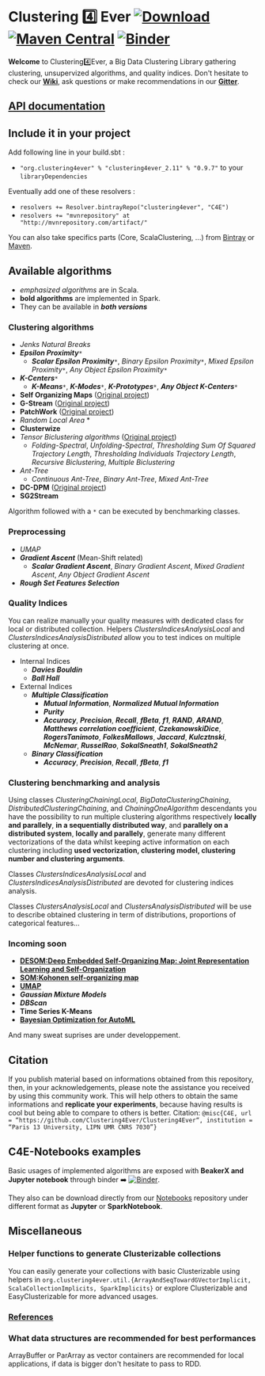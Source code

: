 # Clustering :four: Ever  [ ![Download](https://api.bintray.com/packages/clustering4ever/C4E/clustering4ever/images/download.svg) ](https://bintray.com/clustering4ever/C4E/clustering4ever/_latestVersion) [![Maven Central](https://img.shields.io/maven-central/v/org.clustering4ever/clustering4ever_2.11.svg?label=Maven%20Central)](https://search.maven.org/search?q=g:%22org.clustering4ever%22%20AND%20a:%22clustering4ever_2.11%22) [![Binder](https://mybinder.org/badge_logo.svg)](https://mybinder.org/v2/gh/Clustering4Ever/Notebooks/master)


**Welcome** to Clustering:four:Ever, a Big Data Clustering Library gathering clustering, unsupervized algorithms, and quality indices. Don't hesitate to check our **[Wiki](https://github.com/Clustering4Ever/Clustering4Ever/wiki)**, ask questions or make recommendations in our **[Gitter](https://gitter.im/Clustering4Ever/Lobby)**.

## [API documentation](http://www.clustering4ever.org/API%20Documentation/)

## Include it in your project

Add following line in your build.sbt :

  * `"org.clustering4ever" % "clustering4ever_2.11" % "0.9.7"` to your `libraryDependencies`

Eventually add one of these resolvers :

  * `resolvers += Resolver.bintrayRepo("clustering4ever", "C4E")`
  * `resolvers += "mvnrepository" at "http://mvnrepository.com/artifact/"`

You can also take specifics parts (Core, ScalaClustering, ...) from [Bintray](https://bintray.com/clustering4ever/C4E) or [Maven](https://mvnrepository.com/artifact/org.clustering4ever).

## Available algorithms

  * _emphasized algorithms_ are in Scala.
  * **bold algorithms** are implemented in Spark.
  * They can be available in **_both versions_**

### Clustering algorithms

  * _Jenks Natural Breaks_
  * **_Epsilon Proximity_**`*`
    * **_Scalar Epsilon Proximity_**`*`, _Binary Epsilon Proximity_`*`, _Mixed Epsilon Proximity_`*`, _Any Object Epsilon Proximity_`*`
  * **_K-Centers_**`*`
    * **_K-Means_**`*`, **_K-Modes_**`*`, **_K-Prototypes_**`*`, **_Any Object K-Centers_**`*`
  * **Self Organizing Maps** ([Original project](https://github.com/TugdualSarazin/spark-clustering))
  * **G-Stream** ([Original project](https://github.com/Spark-clustering-notebook/G-stream))
  * **PatchWork** ([Original project](https://github.com/crim-ca/patchwork))
  * _Random Local Area_ *
  * **Clusterwize** 
  * _Tensor Biclustering algorithms_ ([Original project](https://github.com/SoheilFeizi/Tensor-Biclustering))
    * _Folding-Spectral_, _Unfolding-Spectral_, _Thresholding Sum Of Squared Trajectory Length_, _Thresholding Individuals Trajectory Length_, _Recursive Biclustering_, _Multiple Biclustering_
  * _Ant-Tree_
    * _Continuous Ant-Tree_, _Binary Ant-Tree_, _Mixed Ant-Tree_
  * **DC-DPM** ([Original project](https://github.com/khadidjaM/DC-DPM))
  * **SG2Stream**
 
Algorithm followed with a `*` can be executed by benchmarking classes.

### Preprocessing

  * _UMAP_
  * **_Gradient Ascent_** (Mean-Shift related)
    * **_Scalar Gradient Ascent_**, _Binary Gradient Ascent_, _Mixed Gradient Ascent_, _Any Object Gradient Ascent_
  * **_Rough Set Features Selection_**

### Quality Indices

You can realize manually your quality measures with dedicated class for local or distributed collection. Helpers _ClustersIndicesAnalysisLocal_ and _ClustersIndicesAnalysisDistributed_ allow you to test indices on multiple clustering at once.

  * Internal Indices
    * **_Davies Bouldin_**
    * **_Ball Hall_**
  * External Indices
    * **_Multiple Classification_**
      * **_Mutual Information_**, **_Normalized Mutual Information_**
      * **_Purity_**
      * **_Accuracy_**, **_Precision_**, **_Recall_**, **_fBeta_**, **_f1_**, **_RAND_**, **_ARAND_**, **_Matthews correlation coefficient_**, **_CzekanowskiDice_**, **_RogersTanimoto_**, **_FolkesMallows_**, **_Jaccard_**, **_Kulcztnski_**, **_McNemar_**, **_RusselRao_**, **_SokalSneath1_**, **_SokalSneath2_**
    * **_Binary Classification_**
      * **_Accuracy_**, **_Precision_**, **_Recall_**, **_fBeta_**, **_f1_**

### Clustering benchmarking and analysis

Using classes _ClusteringChainingLocal_, _BigDataClusteringChaining_, _DistributedClusteringChaining_, and _ChainingOneAlgorithm_ descendants you have the possibility to run multiple clustering algorithms respectively **locally and parallely**, **in a sequentially distributed way**, and **parallely on a distributed system**, **locally and parallely**, generate many different vectorizations of the data whilst keeping active information on each clustering including **used vectorization, clustering model, clustering number and clustering arguments**.

Classes _ClustersIndicesAnalysisLocal_ and _ClustersIndicesAnalysisDistributed_ are devoted for clustering indices analysis.

Classes _ClustersAnalysisLocal_ and _ClustersAnalysisDistributed_ will be use to describe obtained clustering in term of distributions, proportions of categorical features...

### Incoming soon
  
  * **[DESOM:Deep Embedded Self-Organizing Map: Joint Representation Learning and Self-Organization](https://github.com/FlorentF9/DESOM)**
  * **[SOM:Kohonen self-organizing map](https://github.com/FlorentF9/sparkml-som)**
  * **[UMAP](https://github.com/lmcinnes/umap)**
  * **_Gaussian Mixture Models_**
  * **_DBScan_**
  * **Time Series K-Means**
  * **[Bayesian Optimization for AutoML](https://github.com/YazidJanati/bayestuner-scala)**
  
  And many sweat suprises are under developpement.


## Citation

If you publish material based on informations obtained from this repository, then, in your acknowledgements, please note the assistance you received by using this community work. This will help others to obtain the same informations and **replicate your experiments**, because having results is cool but being able to compare to others is better.
Citation: `@misc{C4E, url = “https://github.com/Clustering4Ever/Clustering4Ever“, institution = “Paris 13 University, LIPN UMR CNRS 7030”}`

## C4E-Notebooks examples

Basic usages of implemented algorithms are exposed with **BeakerX and Jupyter notebook** through binder :arrow_right:
 [![Binder](https://mybinder.org/badge_logo.svg)](https://mybinder.org/v2/gh/Clustering4Ever/Notebooks/master).

They also can be download directly from our [Notebooks](https://github.com/Clustering4Ever/Notebooks) repository under different format as **Jupyter** or **SparkNotebook**.

## Miscellaneous

### Helper functions to generate Clusterizable collections 

You can easily generate your collections with basic Clusterizable using helpers in `org.clustering4ever.util.{ArrayAndSeqTowardGVectorImplicit, ScalaCollectionImplicits, SparkImplicits}` or explore Clusterizable and EasyClusterizable for more advanced usages.

### [References](https://github.com/Clustering4Ever/Clustering4Ever/wiki/5.-References)

### What data structures are recommended for best performances

ArrayBuffer or ParArray as vector containers are recommended for local applications, if data is bigger don't hesitate to pass to RDD.
